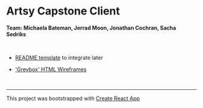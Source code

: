 # Artsy Capstone Client

**Team: Michaela Bateman, Jerrad Moon, Jonathan Cochran, Sacha Sedriks**

<br />

* [README template](https://gist.github.com/artificialarea/18f2025bbe0711ceaa9147167350431e) to integrate later

* ['Greybox' HTML Wireframes](https://jcochran206.github.io/artsy-capstone-client/greybox/)



<br />

<hr />

This project was bootstrapped with [Create React App](https://github.com/facebook/create-react-app)